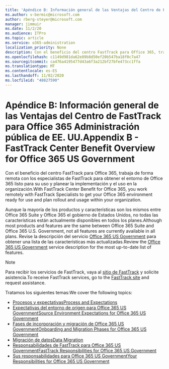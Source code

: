 ```yaml
---
title: 'Apéndice B: Información general de las Ventajas del Centro de FastTrack para Office 365 Administración pública de EE. UU.'
ms.author: v-bermic@microsoft.com
author: rberg-steyer@microsoft.com
manager: jimmuir
ms.date: 11/2/20
ms.audience: ITPro
ms.topic: article
ms.service: o365-administration
localization_priority: None
description: Con el beneficio del centro FastTrack para Office 365, trabaja de forma remota con los especialistas de FastTrack para obtener el entorno de Office 365 listo para su uso y planear la implementación y el uso en la organización.
ms.openlocfilehash: c1149d981da62e89b8d50ef20b547ba18f0c7a47
ms.sourcegitcommit: ca476a4195477d43a6f3a212bf27bfe473cc1ffa
ms.translationtype: MT
ms.contentlocale: es-ES
ms.lasthandoff: 11/02/2020
ms.locfileid: "48827590"
---
```

# <a name="appendix-b---fasttrack-center-benefit-overview-for-office-365-us-government"></a><span data-ttu-id="4fb5e-103">Apéndice B: Información general de las Ventajas del Centro de FastTrack para Office 365 Administración pública de EE. UU.</span><span class="sxs-lookup"><span data-stu-id="4fb5e-103">Appendix B - FastTrack Center Benefit Overview for Office 365 US Government</span></span>

<span data-ttu-id="4fb5e-104">Con el beneficio del centro FastTrack para Office 365, trabaja de forma remota con los especialistas de FastTrack para obtener el entorno de Office 365 listo para su uso y planear la implementación y el uso en la organización.</span><span class="sxs-lookup"><span data-stu-id="4fb5e-104">With FastTrack Center Benefit for Office 365, you work remotely with FastTrack Specialists to get your Office 365 environment ready for use and plan rollout and usage within your organization.</span></span> 
  
<span data-ttu-id="4fb5e-105">Aunque la mayoría de los productos y características son los mismos entre Office 365 Suite y Office 365 el gobierno de Estados Unidos, no todas las características están actualmente disponibles en todos los planes.</span><span class="sxs-lookup"><span data-stu-id="4fb5e-105">Although most products and features are the same between Office 365 Suite and Office 365 U.S. Government, not all features are currently available in all plans.</span></span> <span data-ttu-id="4fb5e-106">Revise la descripción del servicio [Office 365 US Government](https://aka.ms/aboutgovcloud) para obtener una lista de las características más actualizadas.</span><span class="sxs-lookup"><span data-stu-id="4fb5e-106">Review the [Office 365 US Government](https://aka.ms/aboutgovcloud) service description for the most up-to-date list of features.</span></span>

> [!NOTE]
> <span data-ttu-id="4fb5e-107">Para recibir los servicios de FastTrack, vaya al [sitio de FastTrack](https://go.microsoft.com/fwlink/?linkid=780698) y solicite asistencia.</span><span class="sxs-lookup"><span data-stu-id="4fb5e-107">To receive FastTrack services, go to the [FastTrack site](https://go.microsoft.com/fwlink/?linkid=780698) and request assistance.</span></span>  

<span data-ttu-id="4fb5e-108">Tratamos los siguientes temas:</span><span class="sxs-lookup"><span data-stu-id="4fb5e-108">We cover the following topics:</span></span>
- [<span data-ttu-id="4fb5e-109">Procesos y expectativas</span><span class="sxs-lookup"><span data-stu-id="4fb5e-109">Process and Expectations</span></span>](process-and-expectations.md) 
- [<span data-ttu-id="4fb5e-110">Expectativas del entorno de origen para Office 365 US Government</span><span class="sxs-lookup"><span data-stu-id="4fb5e-110">Source Environment Expectations for Office 365 US Government</span></span>](US-Gov-appendix-source-environment-expectations.md)   
- [<span data-ttu-id="4fb5e-111">Fases de incorporación y migración de Office 365 US Government</span><span class="sxs-lookup"><span data-stu-id="4fb5e-111">Onboarding and Migration Phases for Office 365 US Government</span></span>](US-Gov-appendix-onboarding-and-migration.md)
- [<span data-ttu-id="4fb5e-112">Migración de datos</span><span class="sxs-lookup"><span data-stu-id="4fb5e-112">Data Migration</span></span>](data-migration.md)    
- [<span data-ttu-id="4fb5e-113">Responsabilidades de FastTrack para Office 365 US Government</span><span class="sxs-lookup"><span data-stu-id="4fb5e-113">FastTrack Responsibilities for Office 365 US Government</span></span>](US-Gov-appendix-fasttrack-responsibilities.md)   
- [<span data-ttu-id="4fb5e-114">Sus responsabilidades para Office 365 US Government</span><span class="sxs-lookup"><span data-stu-id="4fb5e-114">Your Responsibilities for Office 365 US Government</span></span>](US-Gov-appendix-your-responsibilities.md)    

